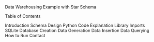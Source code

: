 Data Warehousing Example with Star Schema

Table of Contents

Introduction
Schema Design
Python Code Explanation
    Library Imports
    SQLite Database Creation
    Data Generation
    Data Insertion
    Data Querying
How to Run
Contact
